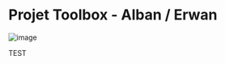 # Projet Toolbox - Alban / Erwan
 
 ![image](https://user-images.githubusercontent.com/120183660/224545864-aac5a164-d800-4817-acd9-727fddba1684.png)

TEST
